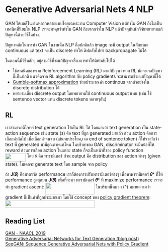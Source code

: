 # Generative Adversarial Nets 4 NLP
GAN ได้ผลดีในงานหลากหลายแบบโดยเฉพาะงาน Computer Vision แต่ทำไม GAN ถึงไม่เป็นเทคนิคที่นิยมใน NLP เราจะมาคุยว่าทำไม GAN ถึงยากกว่าใน NLP แล้วปัจจุบันนักวิจัยพยายามแก้ปัญหานี้ด้วยวิธีใดบ้าง.    

ปัญหาหลักในการทำ GAN ในงานคือ NLP คือปกติแล้ว image จะมี output ในลักษณะ continuous แต่ text จะเป็น discrete ทำให้ ดิฟกลับไปทำ backpropagate ไม่ได้ 

ในตอนนี้มีวิธีหลักๆ อยู่สามวิธีที่จะแก้ปัญหาเรื่องการทำให้ดิฟกลับไปได้ 
* ใช้เทคนิคของพวก Reinforcement Learning (RL) มาแก้ปัญหา พวก RL มักจะเจอปัญหานี้เป็นปกติ แนวคิดจาก RL algorithm กับ policy gradients จะสามารถช่วยแก้ปัญหานี้ได้
* [Gumble-softmax approximation](https://arxiv.org/abs/1611.01144) ช่วยประมาณค่า continous จากตัวอย่างใน discrete distribution ได้ 
* พยายามเลี่ยง discrete output โดยพยายามใช้ continuous output แทน (เช่น ใช้ sentence vector แทน discrete tokens หลายๆอัน)

## RL
เราสามารถตีโจทย์ text generation ให้เป็น RL ได้ โดยมองว่า text generation เป็น state-action sequence เช่น state (s) คือ text ที่ถูก generated มาแล้ว ส่วน action คือการเลือกคำถัดไป เมื่อเลือกคำจนจบ (เช่นจบประโยค,เจอ end of sentence token) ก็ให้รางวัลว่า text ที่ generated มามีคุณภาพแค่ไหน ในบริบทของ GAN, discriminator จะมีหน้าที่ให้ reward ส่วนการเลือก action ในแต่ละ state ก็จะเป็นหน้าที่ของ policy function <img src="/notes/GAN4NLP/tex/71eaf018b849f00f26091e219e9ef9f0.svg?invert_in_darkmode&sanitize=true" align=middle width=65.38039694999999pt height=24.65753399999998pt/>  โดย 𝜃 คือ พารามิเตอร์  ส่วน output คือ distribution ของ action ต่างๆ (given state). โมเดลจะ generate text โดย sample จาก policy            
           
ถ้า **J(𝜃)** คือมาตรวัด performance เราก็ต้องการปรับพารามิเตอร์ต่างๆ เพื่อหาพารามิเตอร์ **𝜃*** ที่ให้ performance สูงสุดบน **J(𝜃)** เพื่อที่จะหา พารามิเตอร์ **𝜃*** ที่ maximize performance เราจะทำ gradient ascent: <img src="/notes/GAN4NLP/tex/2b076affa2b854c435b9ef26b9f6ca35.svg?invert_in_darkmode&sanitize=true" align=middle width=155.79307755pt height=36.56024129999999pt/> ในบริบทนี้หมวก (^) หมายความว่า gradient นี้เป็นค่าที่ถูกประมาณมา โดยใช้ concept ของ   [policy gradient theorem](https://lilianweng.github.io/lil-log/2018/04/08/policy-gradient-algorithms.html#policy-gradient-theorem): <img src="/notes/GAN4NLP/tex/c48fce8bebc6bb658babfd5ff2ccecc2.svg?invert_in_darkmode&sanitize=true" align=middle width=284.3723025pt height=24.657735299999988pt/>         
          

## Reading List
[GAN - NAACL 2019](https://drive.google.com/drive/folders/1E4uHe4_TD4yDJws3t1kXJQanUFJiqpBB)                  
[Generative Adversarial Networks for Text Generation (blog post)](https://becominghuman.ai/generative-adversarial-networks-for-text-generation-part-1-2b886c8cab10)                 
[SeqGAN: Sequence Generative Adversarial Nets with Policy Gradient](https://www.aaai.org/ocs/index.php/AAAI/AAAI17/paper/download/14344/14489)
